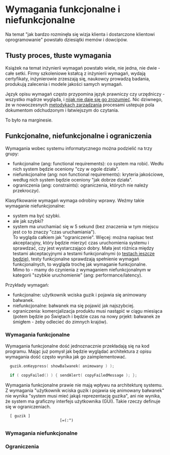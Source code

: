 # Wymagania funkcjonalne i niefunkcjonalne

Na temat "jak bardzo rozminęła się wizja klienta i dostarczone klientowi oprogramowanie" powstało dziesiątki memów i dowcipów.

## Tłusty proces, tłuste wymagania

Książek na temat inżynierii wymagań powstało wiele, nie jedna, nie dwie - całe setki. Firmy szkoleniowe kstałcą z inżynierii wymagań, wydają certyfikaty, inżynierowie zrzeszają się, naukowcy prowadzą badania, produkują zalecenia i modele jakości samych wymagań.

Język opisu wymagań często przypomina język prawniczy czy urzędniczy - wszystko mądrze wygląda, i [nijak nie daje się go zrozumieć](https://pl.wikipedia.org/wiki/Wymaganie_%28in%C5%BCynieria%29#Dobre_wymagania). Nic dziwnego, że w nowoczesnych [metodykach zarządzania](../_placeholder_.md) procesami ustepuje pola dokumentom odchudzonym i łatwiejszym do czytania.

To było na marginesie.

## Funkcjonalne, niefunkcjonalne i ograniczenia

Wymagania wobec systemu informatycznego można podzielić na trzy grupy:  
* funkcjonalne (ang: functional requirements): co system ma robić. Wedłu nich system będzie oceniony "czy w ogole działa".
* niefunkcjonalne (ang: non functional requirements): kryteria jakościowe, według nich system będzie oceniony "jak dobrze działa".
* ograniczenia (ang: constraints): ograniczenia, których nie należy przekroczyć.

Klasyfikowanie wymagań wymaga odrobiny wprawy. Weźmy takie wymaganie niefunkcjonalne:  
- system ma być szybki.
- ale jak szybki?
- system ma uruchamiać się w 5 sekund (bez znaczenia w tym miejscu jest co to znaczy "czas uruchamiania").  
   To wygląda całkiem jak "ograniczenie". Więcej: można napisac test akceptacyjny, który będzie mierzyć czas uruchomienia systemu i sprawdzać, czy jest wystarczająco dobry. Mała jest różnica między testami akceptacyjnymi a testami funkcjonalnymi (o [testach jeszcze będzie](../_placeholder_.md)), testy funkcjonalne sprawdzają spełnienie wymagań funkcjonalnych, to wygląda trochę jak wymaganie funkcjonalne.  
Mimo to - mamy do czynienia z wymaganiem niefunkcjonalnym w kategorii "szybkie uruchomienie" (ang: performance/latency).

Przykłady wymagań:
* funkcjonalne: użytkownik wciska guzik i pojawia się animowany bałwanek.
* niefunkcjonalne: bałwanek ma się pojawić jak najszybciej.
* ograniczenia: komercjalizacja produktu musi nastąpić w ciągu miesiąca (potem będzie po Świętach i będzie czas na nowy prjekt: bałwanek ze śmigłem - żeby odlecieć do zimnych krajów).

### Wymagania funkcjonalne

Wymagania funkcjonalne dość jednoznacznie przekładają się na kod programu. Mając już pomysł jak będzie wyglądać architektura z opisu wymagania dość często wynika jak go zaimplementować.

```C++
  guzik.onKeypress( showBalwanek( animowany ) );
```

```C++
  if ( copyFailed() ) { sendAlert( copyFailedMessage ); };
```
Wymagania funkcjonalne prawie nie mają wpływu na architekturę systemu. Z wymagania "użytkownik wciska guzik i pojawia się animowany bałwanek" nie wynika "system musi mieć jakąś reprezentację guzika", ani nie wynika, że system ma graficzny interfejs użytkownika (GUI). Takie rzeczy definuje się w ograniczeniach.

```
  [ guzik ]
                        [=(:^)
```

### Wymagania niefunkcjonalne



### Ograniczenia







